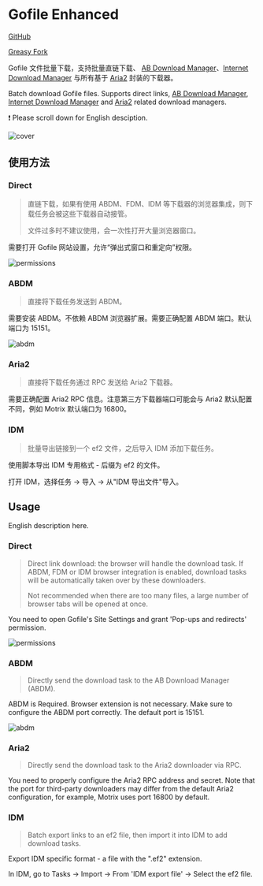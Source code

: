 # Gofile Enhanced

[GitHub](https://github.com/ewigl/gofile-enhanced)

[Greasy Fork](https://greasyfork.org/scripts/515250)

Gofile 文件批量下载，支持批量直链下载、 [AB Download Manager](https://github.com/amir1376/ab-download-manager)、[Internet Download Manager](https://www.internetdownloadmanager.com/) 与所有基于 [Aria2](https://github.com/aria2/aria2) 封装的下载器。

Batch download Gofile files. Supports direct links, [AB Download Manager](https://github.com/amir1376/ab-download-manager), [Internet Download Manager](https://www.internetdownloadmanager.com/) and [Aria2](https://github.com/aria2/aria2) related download managers.

❗ Please scroll down for English desciption.

![cover](https://github.com/user-attachments/assets/60d533ec-85de-4f5e-bf36-802f87fc626e)

## 使用方法

### Direct

> 直链下载，如果有使用 ABDM、FDM、IDM 等下载器的浏览器集成，则下载任务会被这些下载器自动接管。
>
> 文件过多时不建议使用，会一次性打开大量浏览器窗口。

需要打开 Gofile 网站设置，允许“弹出式窗口和重定向”权限。

![permissions](https://github.com/user-attachments/assets/4676339f-f33f-46e1-92a0-08bb2d65a9c1)

### ABDM

> 直接将下载任务发送到 ABDM。

需要安装 ABDM。不依赖 ABDM 浏览器扩展。需要正确配置 ABDM 端口。默认端口为 15151。

![abdm](https://github.com/user-attachments/assets/bc181f0e-b287-4cc3-b81f-a52150d28985)

### Aria2

> 直接将下载任务通过 RPC 发送给 Aria2 下载器。

需要正确配置 Aria2 RPC 信息。注意第三方下载器端口可能会与 Aria2 默认配置不同，例如 Motrix 默认端口为 16800。

### IDM

> 批量导出链接到一个 ef2 文件，之后导入 IDM 添加下载任务。

使用脚本导出 IDM 专用格式 - 后缀为 ef2 的文件。

打开 IDM，选择任务 -> 导入 -> 从"IDM 导出文件"导入。

## Usage

English description here.

### Direct

> Direct link download: the browser will handle the download task.
> If ABDM, FDM or IDM browser integration is enabled, download tasks will be automatically taken over by these downloaders.
>
> Not recommended when there are too many files, a large number of browser tabs will be opened at once.

You need to open Gofile's Site Settings and grant 'Pop-ups and redirects' permission.

![permissions](https://github.com/user-attachments/assets/4676339f-f33f-46e1-92a0-08bb2d65a9c1)

### ABDM

> Directly send the download task to the AB Download Manager (ABDM).

ABDM is Required. Browser extension is not necessary.
Make sure to configure the ABDM port correctly. The default port is 15151.

![abdm](https://github.com/user-attachments/assets/bc181f0e-b287-4cc3-b81f-a52150d28985)

### Aria2

> Directly send the download task to the Aria2 downloader via RPC.

You need to properly configure the Aria2 RPC address and secret.
Note that the port for third-party downloaders may differ from the default Aria2 configuration,
for example, Motrix uses port 16800 by default.

### IDM

> Batch export links to an ef2 file, then import it into IDM to add download tasks.

Export IDM specific format - a file with the ".ef2" extension.

In IDM, go to Tasks -> Import -> From 'IDM export file' -> Select the ef2 file.
